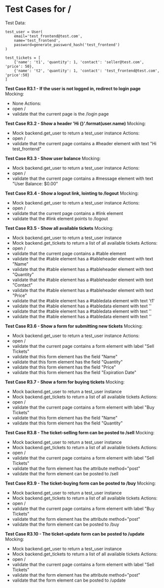 # Test Cases for /

Test Data:
```
test_user = User(
    email='test_frontend@test.com',
    name='test_frontend',
    password=generate_password_hash('test_frontend')
)

test_tickets = [
    {'name': 't1', 'quantity': 1, 'contact': 'seller@test.com', 'price': 50},
	{'name': 't2', 'quantity': 1, 'contact': 'test_frontend@test.com', 'price':50}
]
```
**Test Case R3.1 - If the user is not logged in, redirect to login page**
Mocking:
- None
Actions:
- open /
- validate that the current page is the /login page

**Test Case R3.2 - Show a header 'Hi {}'.format(user.name)**
Mocking:
- Mock backend.get_user to return a test_user instance
Actions:
- open /
- validate that the current page contains a #header element with text "Hi test_frontend" 

**Test Case R3.3 - Show user balance**
Mocking:
- Mock backend.get_user to return a test_user instance
Actions:
- open /
- validate that the current page contains a #message element with text "User Balance: $0.00"

**Test Case R3.4 - Show a logout link, lointing to /logout**
Mocking:
- Mock backend.get_user to return a test_user instance
Actions:
- open /
- validate that the current page contains a #link element
- validate that the #link element points to /logout

**Test Case R3.5 - Show all available tickets**
Mocking:
- Mock backend.get_user to return a test_user instance
- Mock backend.get_tickets to return a list of all available tickets
Actions:
- open /
- validate that the current page contains a #table element
- validate that the #table element has a #tableheader element with text "Name"
- validate that the #table element has a #tableheader element with text "Quantity"
- validate that the #table element has a #tableheader element with text "Contact"
- validate that the #table element has a #tableheader element with text "Price"
- validate that the #table element has a #tabledata element with text 't1'
- validate that the #table element has a #tabledata element with text ''
- validate that the #table element has a #tabledata element with text ''
- validate that the #table element has a #tabledata element with text ''

**Test Case R3.6 - Show a form for submitting new tickets**
Mocking:
- Mock backend.get_user to return a test_user instance
Actions:
- open /
- validate that the current page contains a form element with label "Sell Tickets"
- validate that this form element has the field "Name"
- validate that this form element has the field "Quantity"
- validate that this form element has the field "Price"
- validate that this form element has the field "Expiration Date"

**Test Case R3.7 - Show a form for buying tickets**
Mocking:
- Mock backend.get_user to return a test_user instance
- Mock backend.get_tickets to return a list of all available tickets
Actions:
- open /
- validate that the current page contains a form element with label "Buy Tickets"
- validate that this form element has the field "Name"
- validate that this form element has the field "Quantity"

**Test Case R3.8 - The ticket-selling form can be posted to /sell**
Mocking:
- Mock backend.get_user to return a test_user instance
- Mock backend.get_tickets to return a list of all available tickets
Actions:
- open /
- validate that the current page contains a form element with label "Sell Tickets"
- validate that the form element has the attribute method="post"
- validate that the form element can be posted to /sell

**Test Case R3.9 - The ticket-buying form can be posted to /buy**
Mocking:
- Mock backend.get_user to return a test_user instance
- Mock backend.get_tickets to return a list of all available tickets
Actions:
- open /
- validate that the current page contains a form element with label "Buy Tickets"
- validate that the form element has the attribute method="post"
- validate that the form element can be posted to /buy

**Test Case R3.10 - The ticket-update form can be posted to /update**
Mocking:
- Mock backend.get_user to return a test_user instance
- Mock backend.get_tickets to return a list of all available tickets
Actions:
- open /
- validate that the current page contains a form element with label "Sell Tickets"
- validate that the form element has the attribute method="post"
- validate that the form element can be posted to /update
